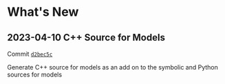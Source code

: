 # What's New

## 2023-04-10 C++ Source for Models

Commit [`d2bec5c`](https://github.com/buckbaskin/formak/commit/d2bec5c7ea27f8092ea6d28c61917e7926fb8e72)

Generate C++ source for models as an add on to the symbolic and Python sources for models
